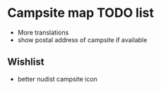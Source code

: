 # Campsite map TODO list

* More translations
* show postal address of campsite if available

## Wishlist

* better nudist campsite icon


